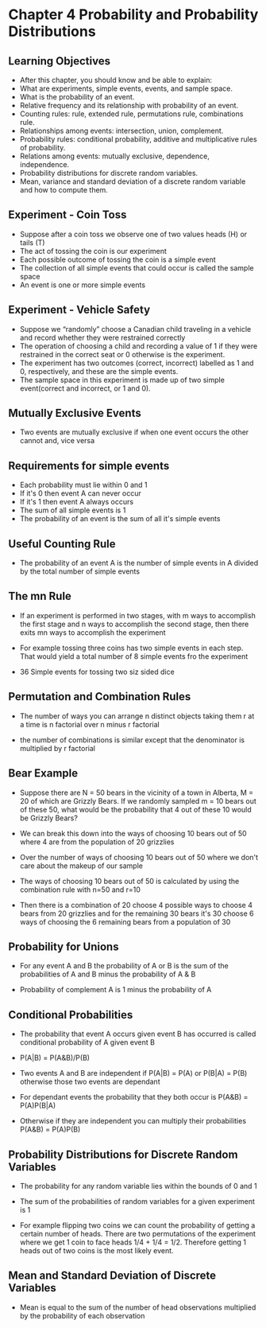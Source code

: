 # Chapter 4 Probability and Probability Distributions

## Learning Objectives

- After this chapter, you should know and be able to explain:
- What are experiments, simple events, events, and sample space.
- What is the probability of an event.
- Relative frequency and its relationship with probability of an event.
- Counting rules: rule, extended rule, permutations rule, combinations rule.
- Relationships among events: intersection, union, complement.
- Probability rules: conditional probability, additive and multiplicative rules of probability.
- Relations among events: mutually exclusive, dependence, independence.
- Probability distributions for discrete random variables.
- Mean, variance and standard deviation of a discrete random variable and how to compute them.

## Experiment - Coin Toss

- Suppose after a coin toss we observe one of two values heads (H) or tails (T)
- The act of tossing the coin is our experiment
- Each possible outcome of tossing the coin is a simple event
- The collection of all simple events that could occur is called the sample space
- An event is one or more simple events

## Experiment - Vehicle Safety

- Suppose we “randomly” choose a Canadian child traveling in a vehicle and record whether they were restrained correctly
- The operation of choosing a child and recording a value of 1 if they were restrained in the correct seat or 0 otherwise is the experiment.
- The experiment has two outcomes (correct, incorrect) labelled as 1 and 0, respectively, and these are the simple events.
- The sample space in this experiment is made up of two simple event(correct and incorrect, or 1 and 0).

## Mutually Exclusive Events

- Two events are mutually exclusive if when one event occurs the other cannot and, vice versa

## Requirements for simple events

- Each probability must lie within 0 and 1
- If it's 0 then event A can never occur
- If it's 1 then event A always occurs
- The sum of all simple events is 1
- The probability of an event is the sum of all it's simple events

## Useful Counting Rule

- The probability of an event A is the number of simple events in A divided by the total number of simple events

## The mn Rule

- If an experiment is performed in two stages, with m ways to accomplish the first stage and n ways to accomplish the second stage, then there exits mn ways to accomplish the experiment

- For example tossing three coins has two simple events in each step. That would yield a total number of 8 simple events fro the experiment

- 36 Simple events for tossing two siz sided dice

## Permutation and Combination Rules

- The number of ways you can arrange n distinct objects taking them r at a time is n factorial over n minus r factorial

- the number of combinations is similar except that the denominator is multiplied by r factorial

## Bear Example 

- Suppose there are N = 50 bears in the vicinity of a town in Alberta, M = 20 of which are Grizzly Bears. If we randomly sampled m = 10 bears out of these 50, what would be the probability that 4 out of these 10 would be Grizzly Bears?

- We can break this down into the ways of choosing 10 bears out of 50 where 4 are from the population of 20 grizzlies 

- Over the number of ways of choosing 10 bears out of 50 where we don't care about the makeup of our sample

- The ways of choosing 10 bears out of 50 is calculated by using the combination rule with n=50 and r=10

- Then there is a combination of 20 choose 4 possible ways to choose 4 bears from 20 grizzlies and for the remaining 30 bears it's 30 choose 6 ways of choosing the 6 remaining bears from a population of 30

## Probability for Unions

- For any event A and B the probability of A or B is the sum of the probabilities of A and B minus the probability of A & B

- Probability of complement A is 1 minus the probability of A

## Conditional Probabilities

- The probability that event A occurs given event B has occurred is called conditional probability of A given event B

- P(A|B) = P(A&B)/P(B)

- Two  events A and B are independent  if P(A|B) = P(A) or P(B|A) = P(B) otherwise those two events are dependant

- For dependant events the probability that they both occur is P(A&B) = P(A)P(B|A)

- Otherwise if they are independent you can multiply their probabilities P(A&B) = P(A)P(B)

## Probability Distributions for Discrete Random Variables

- The probability for any random variable lies within the bounds of 0 and 1

- The sum of the probabilities of random variables for a given experiment is 1

- For example flipping two coins we can count the probability of getting a certain number of heads. There are two permutations of the experiment where we get 1 coin to face heads 1/4 + 1/4 = 1/2. Therefore getting 1 heads out of two coins is the most likely event.

## Mean and Standard Deviation of Discrete Variables

- Mean is equal to the sum of the number of head observations multiplied by the probability of each observation